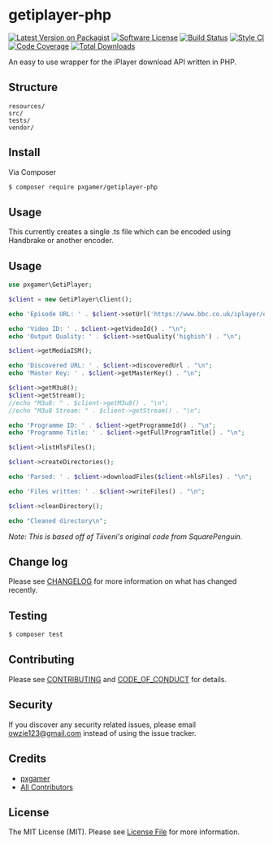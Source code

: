 # getiplayer-php

[![Latest Version on Packagist][ico-version]][link-packagist]
[![Software License][ico-license]](LICENSE.md)
[![Build Status][ico-travis]][link-travis]
[![Style CI][ico-styleci]][link-styleci]
[![Code Coverage][ico-code-quality]][link-code-quality]
[![Total Downloads][ico-downloads]][link-downloads]

An easy to use wrapper for the iPlayer download API written in PHP.

## Structure

```
resources/
src/
tests/
vendor/
```

## Install

Via Composer

``` bash
$ composer require pxgamer/getiplayer-php
```

## Usage

This currently creates a single .ts file which can be encoded using Handbrake or another encoder.

## Usage

```php
use pxgamer\GetiPlayer;

$client = new GetiPlayer\Client();

echo 'Episode URL: ' . $client->setUrl('https://www.bbc.co.uk/iplayer/episode/b088ppll/sherlock-series-4-2-the-lying-detective') . "\n";

echo 'Video ID: ' . $client->getVideoId() . "\n";
echo 'Output Quality: ' . $client->setQuality('highish') . "\n";

$client->getMediaISM();

echo 'Discovered URL: ' . $client->discoveredUrl . "\n";
echo 'Master Key: ' . $client->getMasterKey() . "\n";

$client->getM3u8();
$client->getStream();
//echo "M3u8: " . $client->getM3u8() . "\n";
//echo "M3u8 Stream: " . $client->getStream() . "\n";

echo 'Programme ID: ' . $client->getProgrammeId() . "\n";
echo 'Programme Title: ' . $client->getFullProgramTitle() . "\n";

$client->listHlsFiles();

$client->createDirectories();

echo 'Parsed: ' . $client->downloadFiles($client->hlsFiles) . "\n";

echo 'Files written: ' . $client->writeFiles() . "\n";

$client->cleanDirectory();

echo "Cleaned directory\n";

```

_Note: This is based off of Tiiveni's original code from SquarePenguin._


## Change log

Please see [CHANGELOG](CHANGELOG.md) for more information on what has changed recently.

## Testing

``` bash
$ composer test
```

## Contributing

Please see [CONTRIBUTING](CONTRIBUTING.md) and [CODE_OF_CONDUCT](CODE_OF_CONDUCT.md) for details.

## Security

If you discover any security related issues, please email owzie123@gmail.com instead of using the issue tracker.

## Credits

- [pxgamer][link-author]
- [All Contributors][link-contributors]

## License

The MIT License (MIT). Please see [License File](LICENSE.md) for more information.

[ico-version]: https://img.shields.io/packagist/v/pxgamer/getiplayer-php.svg?style=flat-square
[ico-license]: https://img.shields.io/badge/license-MIT-brightgreen.svg?style=flat-square
[ico-travis]: https://img.shields.io/travis/pxgamer/getiplayer-php/master.svg?style=flat-square
[ico-styleci]: https://styleci.io/repos/78691677/shield
[ico-code-quality]: https://img.shields.io/codecov/c/github/pxgamer/getiplayer-php.svg?style=flat-square
[ico-downloads]: https://img.shields.io/packagist/dt/pxgamer/getiplayer-php.svg?style=flat-square

[link-packagist]: https://packagist.org/packages/pxgamer/getiplayer-php
[link-travis]: https://travis-ci.org/pxgamer/getiplayer-php
[link-styleci]: https://styleci.io/repos/78691677
[link-code-quality]: https://codecov.io/gh/pxgamer/getiplayer-php
[link-downloads]: https://packagist.org/packages/pxgamer/getiplayer-php
[link-author]: https://github.com/pxgamer
[link-contributors]: ../../contributors
